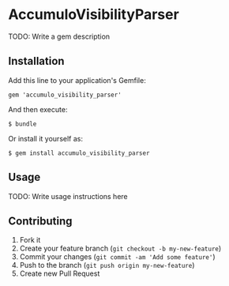 # AccumuloVisibilityParser

TODO: Write a gem description

## Installation

Add this line to your application's Gemfile:

    gem 'accumulo_visibility_parser'

And then execute:

    $ bundle

Or install it yourself as:

    $ gem install accumulo_visibility_parser

## Usage

TODO: Write usage instructions here

## Contributing

1. Fork it
2. Create your feature branch (`git checkout -b my-new-feature`)
3. Commit your changes (`git commit -am 'Add some feature'`)
4. Push to the branch (`git push origin my-new-feature`)
5. Create new Pull Request
